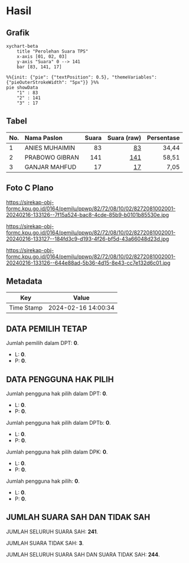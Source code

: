 # Hasil

## Grafik

```mermaid
xychart-beta
    title "Perolehan Suara TPS"
    x-axis [01, 02, 03]
    y-axis "Suara" 0 --> 141
    bar [83, 141, 17]
```

```mermaid
%%{init: {"pie": {"textPosition": 0.5}, "themeVariables": {"pieOuterStrokeWidth": "5px"}} }%%
pie showData
    "1" : 83
    "2" : 141
    "3" : 17
```

## Tabel

| No. | Nama Paslon    | Suara | Suara (raw) | Persentase |
|:--- |:-------------- | -----:| -----------:| ----------:|
| 1   | ANIES MUHAIMIN | 83    | [83][p-1]   | 34,44      |
| 2   | PRABOWO GIBRAN | 141   | [141][p-2]  | 58,51      |
| 3   | GANJAR MAHFUD  | 17    | [17][p-3]   | 7,05       |


[p-1]: https://github.com/gigit-pemilu/pemilu-2024-82-maluku-utara/blob/main/pilpres/hitung-suara/sub/82-maluku-utara/sub/72-kota-tidore-kepulauan/sub/08-tidore-timur/sub/1002-tosa/sub/001-tps/sub/paslon-1.txt
[p-2]: https://github.com/gigit-pemilu/pemilu-2024-82-maluku-utara/blob/main/pilpres/hitung-suara/sub/82-maluku-utara/sub/72-kota-tidore-kepulauan/sub/08-tidore-timur/sub/1002-tosa/sub/001-tps/sub/paslon-2.txt
[p-3]: https://github.com/gigit-pemilu/pemilu-2024-82-maluku-utara/blob/main/pilpres/hitung-suara/sub/82-maluku-utara/sub/72-kota-tidore-kepulauan/sub/08-tidore-timur/sub/1002-tosa/sub/001-tps/sub/paslon-3.txt

## Foto C Plano

https://sirekap-obj-formc.kpu.go.id/0164/pemilu/ppwp/82/72/08/10/02/8272081002001-20240216-133126--7f15a524-bac8-4cde-85b9-b0101b85530e.jpg

https://sirekap-obj-formc.kpu.go.id/0164/pemilu/ppwp/82/72/08/10/02/8272081002001-20240216-133127--184fd3c9-d193-4f26-bf5d-43a66048d23d.jpg

https://sirekap-obj-formc.kpu.go.id/0164/pemilu/ppwp/82/72/08/10/02/8272081002001-20240216-133126--644e88ad-5b36-4d15-8e43-cc7e132d6c01.jpg


## Metadata

| Key        | Value               |
| ---------- | ------------------- |
| Time Stamp | 2024-02-16 14:00:34 |


## DATA PEMILIH TETAP

Jumlah pemilih dalam DPT: **0**.
 * L: **0**.
 * P: **0**.

## DATA PENGGUNA HAK PILIH

Jumlah pengguna hak pilih dalam DPT: **0**.
 * L: **0**.
 * P: **0**.

Jumlah pengguna hak pilih dalam DPTb: **0**.
 * L: **0**.
 * P: **0**.

Jumlah pengguna hak pilih dalam DPK: **0**.
 * L: **0**.
 * P: **0**.

Jumlah pengguna hak pilih: **0**.
 * L: **0**.
 * P: **0**.

## JUMLAH SUARA SAH DAN TIDAK SAH

JUMLAH SELURUH SUARA SAH: **241**.

JUMLAH SUARA TIDAK SAH: **3**.

JUMLAH SELURUH SUARA SAH DAN SUARA TIDAK SAH: **244**.


